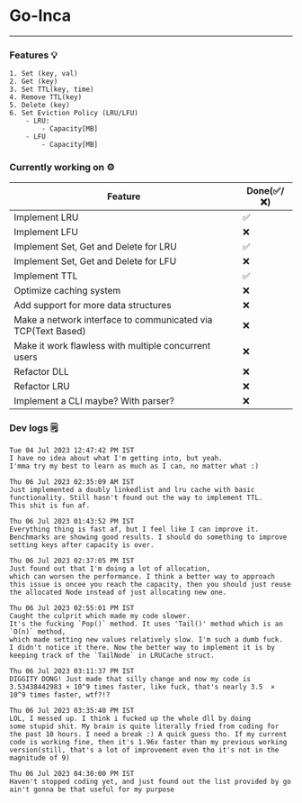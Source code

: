 # Go-Inca

---

### Features 💡

```
1. Set (key, val)
2. Get (key)
3. Set TTL(key, time)
4. Remove TTL(key)
5. Delete (key)
6. Set Eviction Policy (LRU/LFU)
    - LRU:
        - Capacity[MB]
    - LFU
        - Capacity[MB]
```

### Currently working on ⚙️

| Feature                                                      | Done(✅/❌) |
| ------------------------------------------------------------ | ----------- |
| Implement LRU                                                | ✅          |
| Implement LFU                                                | ❌          |
| Implement Set, Get and Delete for LRU                        | ✅          |
| Implement Set, Get and Delete for LFU                        | ❌          |
| Implement TTL                                                | ✅          |
| Optimize caching system                                      | ❌          |
| Add support for more data structures                         | ❌          |
| Make a network interface to communicated via TCP(Text Based) | ❌          |
| Make it work flawless with multiple concurrent users         | ❌          |
| Refactor DLL                                                 | ❌          |
| Refactor LRU                                                 | ❌          |
| Implement a CLI maybe? With parser?                          | ❌          |

### Dev logs 🗒️

```
Tue 04 Jul 2023 12:47:42 PM IST
I have no idea about what I'm getting into, but yeah.
I'mma try my best to learn as much as I can, no matter what :)
```

```
Thu 06 Jul 2023 02:35:09 AM IST
Just implemented a doubly linkedlist and lru cache with basic functionality. Still hasn't found out the way to implement TTL.
This shit is fun af.
```

```
Thu 06 Jul 2023 01:43:52 PM IST
Everything thing is fast af, but I feel like I can improve it. Benchmarks are showing good results. I should do something to improve setting keys after capacity is over.
```

```
Thu 06 Jul 2023 02:37:05 PM IST
Just found out that I'm doing a lot of allocation,
which can worsen the performance. I think a better way to approach this issue is oncee you reach the capacity, then you should just reuse the allocated Node instead of just allocating new one.
```

```
Thu 06 Jul 2023 02:55:01 PM IST
Caught the culprit which made my code slower.
It's the fucking `Pop()` method. It uses 'Tail()' method which is an `O(n)` method,
which made setting new values relatively slow. I'm such a dumb fuck.
I didn't notice it there. Now the better way to implement it is by
keeping track of the `TailNode` in LRUCache struct.
```

```
Thu 06 Jul 2023 03:11:37 PM IST
DIGGITY DONG! Just made that silly change and now my code is 3.53438442983 × 10^9 times faster, like fuck, that's nearly 3.5  × 10^9 times faster, wtf?!?
```

```
Thu 06 Jul 2023 03:35:40 PM IST
LOL, I messed up. I think i fucked up the whole dll by doing
some stupid shit. My brain is quite literally fried from coding for the past 10 hours. I need a break :) A quick guess tho. If my current code is working fine, then it's 1.96x faster than my previous working version(still, that's a lot of improvement even tho it's not in the magnitude of 9)
```

```
Thu 06 Jul 2023 04:30:00 PM IST
Haven't stopped coding yet, and just found out the list provided by go ain't gonna be that useful for my purpose
```
